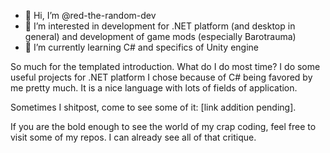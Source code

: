 - 👋 Hi, I’m @red-the-random-dev
- 👀 I’m interested in development for .NET platform (and desktop in general) and development of game mods (especially Barotrauma)
- 🌱 I’m currently learning C# and specifics of Unity engine

So much for the templated introduction.
What do I do most time? I do some useful projects for .NET platform I chose because of C# being favored by me pretty much. It is a nice language with lots of fields of application.

Sometimes I shitpost, come to see some of it: \[link addition pending\].

If you are the bold enough to see the world of my crap coding, feel free to visit some of my repos. I can already see all of that critique.

<!---
red-the-random-dev/red-the-random-dev is a ✨ special ✨ repository because its `README.md` (this file) appears on your GitHub profile.
You can click the Preview link to take a look at your changes.
--->
